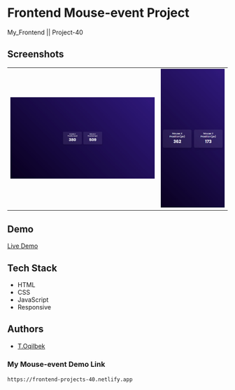 # Frontend Mouse-event Project
My_Frontend || Project-40

## Screenshots
<table>
    <tr>
        <td>
            <img src="./img/img1.jpg" alt="Frontend-Projects">
        </td>
        <td>
            <img src="./img/img2.jpg" alt="Frontend-Projects">
        </td>
    </tr>
</table>

## Demo

[Live Demo](https://frontend-projects-40.netlify.app)

## Tech Stack

- HTML
- CSS
- JavaScript
- Responsive

## Authors

- [T.Oqilbek](https://www.github.com/tolqinov-o)

### My Mouse-event Demo Link

```
https://frontend-projects-40.netlify.app
```